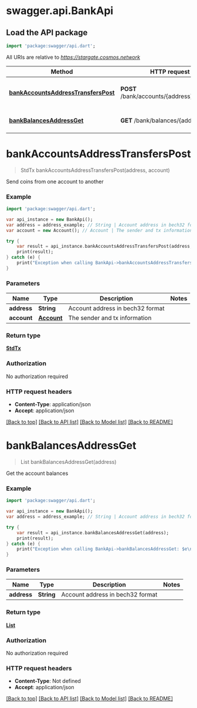 # swagger.api.BankApi

## Load the API package
```dart
import 'package:swagger/api.dart';
```

All URIs are relative to *https://stargate.cosmos.network*

Method | HTTP request | Description
------------- | ------------- | -------------
[**bankAccountsAddressTransfersPost**](BankApi.md#bankAccountsAddressTransfersPost) | **POST** /bank/accounts/{address}/transfers | Send coins from one account to another
[**bankBalancesAddressGet**](BankApi.md#bankBalancesAddressGet) | **GET** /bank/balances/{address} | Get the account balances


# **bankAccountsAddressTransfersPost**
> StdTx bankAccountsAddressTransfersPost(address, account)

Send coins from one account to another

### Example 
```dart
import 'package:swagger/api.dart';

var api_instance = new BankApi();
var address = address_example; // String | Account address in bech32 format
var account = new Account(); // Account | The sender and tx information

try { 
    var result = api_instance.bankAccountsAddressTransfersPost(address, account);
    print(result);
} catch (e) {
    print("Exception when calling BankApi->bankAccountsAddressTransfersPost: $e\n");
}
```

### Parameters

Name | Type | Description  | Notes
------------- | ------------- | ------------- | -------------
 **address** | **String**| Account address in bech32 format | 
 **account** | [**Account**](Account.md)| The sender and tx information | 

### Return type

[**StdTx**](StdTx.md)

### Authorization

No authorization required

### HTTP request headers

 - **Content-Type**: application/json
 - **Accept**: application/json

[[Back to top]](#) [[Back to API list]](../README.md#documentation-for-api-endpoints) [[Back to Model list]](../README.md#documentation-for-models) [[Back to README]](../README.md)

# **bankBalancesAddressGet**
> List<Coin> bankBalancesAddressGet(address)

Get the account balances

### Example 
```dart
import 'package:swagger/api.dart';

var api_instance = new BankApi();
var address = address_example; // String | Account address in bech32 format

try { 
    var result = api_instance.bankBalancesAddressGet(address);
    print(result);
} catch (e) {
    print("Exception when calling BankApi->bankBalancesAddressGet: $e\n");
}
```

### Parameters

Name | Type | Description  | Notes
------------- | ------------- | ------------- | -------------
 **address** | **String**| Account address in bech32 format | 

### Return type

[**List<Coin>**](Coin.md)

### Authorization

No authorization required

### HTTP request headers

 - **Content-Type**: Not defined
 - **Accept**: application/json

[[Back to top]](#) [[Back to API list]](../README.md#documentation-for-api-endpoints) [[Back to Model list]](../README.md#documentation-for-models) [[Back to README]](../README.md)

